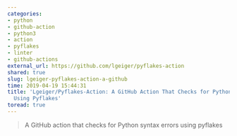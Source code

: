 ```yaml
---
categories:
- python
- github-action
- python3
- action
- pyflakes
- linter
- github-actions
external_url: https://github.com/lgeiger/pyflakes-action
shared: true
slug: lgeiger-pyflakes-action-a-github
time: 2019-04-19 15:44:31
title: 'Lgeiger/Pyflakes-Action: A GitHub Action That Checks for Python Syntax Errors
  Using Pyflakes'
toread: true
---
```


> A GitHub action that checks for Python syntax errors using pyflakes